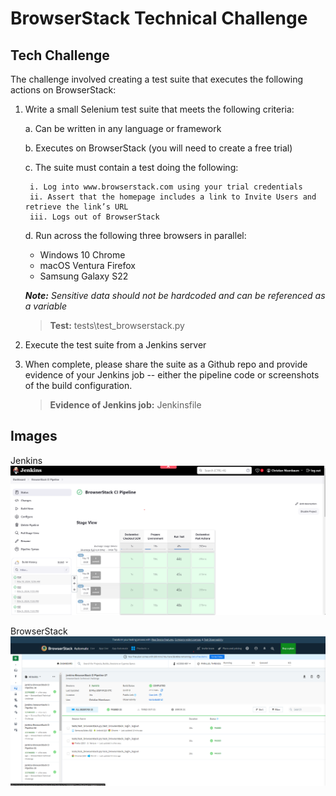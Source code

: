# BrowserStack Technical Challenge

## Tech Challenge

The challenge involved creating a test suite that executes the following actions on BrowserStack:

1. Write a small Selenium test suite that meets the following criteria:

    a. Can be written in any language or framework

    b. Executes on BrowserStack (you will need to create a free trial)

    c. The suite must contain a test doing the following:

        i. Log into www.browserstack.com using your trial credentials
        ii. Assert that the homepage includes a link to Invite Users and retrieve the link’s URL
        iii. Logs out of BrowserStack


    d. Run across the following three browsers in parallel:

      - Windows 10 Chrome
      - macOS Ventura Firefox
      - Samsung Galaxy S22

    ***Note:** Sensitive data should not be hardcoded and can be referenced as a variable*

    > **Test:** tests\test_browserstack.py

2. Execute the test suite from a Jenkins server

3. When complete, please share the suite as a Github repo and provide evidence of your Jenkins job -- either the pipeline code or screenshots of the build configuration.

    > **Evidence of Jenkins job:** Jenkinsfile

## Images
Jenkins
    ![Jenkins](images\Jenkins.png "Jenkins")

BrowserStack
    ![Jenkins](images\BrowserStack.png "Jenkins")
